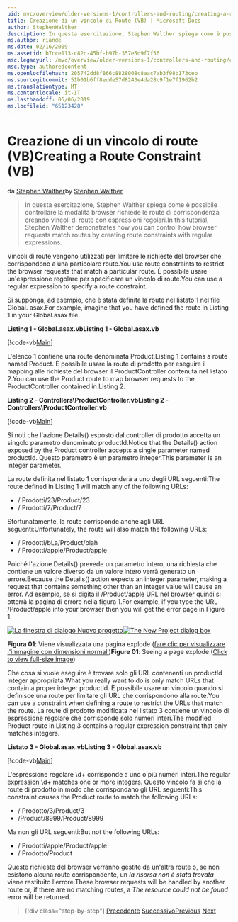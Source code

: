 ```yaml
---
uid: mvc/overview/older-versions-1/controllers-and-routing/creating-a-route-constraint-vb
title: Creazione di un vincolo di Route (VB) | Microsoft Docs
author: StephenWalther
description: In questa esercitazione, Stephen Walther spiega come è possibile controllare la modalità browser richiede le route di corrispondenza creando vincoli di route con espressioni regolari.
ms.author: riande
ms.date: 02/16/2009
ms.assetid: b7cce113-c82c-45bf-b97b-357e5d9f7f56
msc.legacyurl: /mvc/overview/older-versions-1/controllers-and-routing/creating-a-route-constraint-vb
msc.type: authoredcontent
ms.openlocfilehash: 205742dd8f866c8828008c8aac7ab3f98b173ceb
ms.sourcegitcommit: 51b01b6ff8edde57d8243e4da28c9f1e7f1962b2
ms.translationtype: MT
ms.contentlocale: it-IT
ms.lasthandoff: 05/06/2019
ms.locfileid: "65123428"
---
```

# <a name="creating-a-route-constraint-vb"></a><span data-ttu-id="b070f-103">Creazione di un vincolo di route (VB)</span><span class="sxs-lookup"><span data-stu-id="b070f-103">Creating a Route Constraint (VB)</span></span>

<span data-ttu-id="b070f-104">da [Stephen Walther](https://github.com/StephenWalther)</span><span class="sxs-lookup"><span data-stu-id="b070f-104">by [Stephen Walther](https://github.com/StephenWalther)</span></span>

> <span data-ttu-id="b070f-105">In questa esercitazione, Stephen Walther spiega come è possibile controllare la modalità browser richiede le route di corrispondenza creando vincoli di route con espressioni regolari.</span><span class="sxs-lookup"><span data-stu-id="b070f-105">In this tutorial, Stephen Walther demonstrates how you can control how browser requests match routes by creating route constraints with regular expressions.</span></span>

<span data-ttu-id="b070f-106">Vincoli di route vengono utilizzati per limitare le richieste del browser che corrispondono a una particolare route.</span><span class="sxs-lookup"><span data-stu-id="b070f-106">You use route constraints to restrict the browser requests that match a particular route.</span></span> <span data-ttu-id="b070f-107">È possibile usare un'espressione regolare per specificare un vincolo di route.</span><span class="sxs-lookup"><span data-stu-id="b070f-107">You can use a regular expression to specify a route constraint.</span></span>

<span data-ttu-id="b070f-108">Si supponga, ad esempio, che è stata definita la route nel listato 1 nel file Global. asax.</span><span class="sxs-lookup"><span data-stu-id="b070f-108">For example, imagine that you have defined the route in Listing 1 in your Global.asax file.</span></span>

<span data-ttu-id="b070f-109">**Listing 1 - Global.asax.vb**</span><span class="sxs-lookup"><span data-stu-id="b070f-109">**Listing 1 - Global.asax.vb**</span></span>

[!code-vb[Main](creating-a-route-constraint-vb/samples/sample1.vb)]

<span data-ttu-id="b070f-110">L'elenco 1 contiene una route denominata Product.</span><span class="sxs-lookup"><span data-stu-id="b070f-110">Listing 1 contains a route named Product.</span></span> <span data-ttu-id="b070f-111">È possibile usare la route di prodotto per eseguire il mapping alle richieste del browser il ProductController contenuta nel listato 2.</span><span class="sxs-lookup"><span data-stu-id="b070f-111">You can use the Product route to map browser requests to the ProductController contained in Listing 2.</span></span>

<span data-ttu-id="b070f-112">**Listing 2 - Controllers\ProductController.vb**</span><span class="sxs-lookup"><span data-stu-id="b070f-112">**Listing 2 - Controllers\ProductController.vb**</span></span>

[!code-vb[Main](creating-a-route-constraint-vb/samples/sample2.vb)]

<span data-ttu-id="b070f-113">Si noti che l'azione Details() esposto dal controller di prodotto accetta un singolo parametro denominato productId.</span><span class="sxs-lookup"><span data-stu-id="b070f-113">Notice that the Details() action exposed by the Product controller accepts a single parameter named productId.</span></span> <span data-ttu-id="b070f-114">Questo parametro è un parametro integer.</span><span class="sxs-lookup"><span data-stu-id="b070f-114">This parameter is an integer parameter.</span></span>

<span data-ttu-id="b070f-115">La route definita nel listato 1 corrisponderà a uno degli URL seguenti:</span><span class="sxs-lookup"><span data-stu-id="b070f-115">The route defined in Listing 1 will match any of the following URLs:</span></span>

- <span data-ttu-id="b070f-116">/ Prodotti/23</span><span class="sxs-lookup"><span data-stu-id="b070f-116">/Product/23</span></span>
- <span data-ttu-id="b070f-117">/ Prodotti/7</span><span class="sxs-lookup"><span data-stu-id="b070f-117">/Product/7</span></span>

<span data-ttu-id="b070f-118">Sfortunatamente, la route corrisponde anche agli URL seguenti:</span><span class="sxs-lookup"><span data-stu-id="b070f-118">Unfortunately, the route will also match the following URLs:</span></span>

- <span data-ttu-id="b070f-119">/ Prodotti/bLa</span><span class="sxs-lookup"><span data-stu-id="b070f-119">/Product/blah</span></span>
- <span data-ttu-id="b070f-120">/ Prodotti/apple</span><span class="sxs-lookup"><span data-stu-id="b070f-120">/Product/apple</span></span>

<span data-ttu-id="b070f-121">Poiché l'azione Details() prevede un parametro intero, una richiesta che contiene un valore diverso da un valore intero verrà generato un errore.</span><span class="sxs-lookup"><span data-stu-id="b070f-121">Because the Details() action expects an integer parameter, making a request that contains something other than an integer value will cause an error.</span></span> <span data-ttu-id="b070f-122">Ad esempio, se si digita il /Product/apple URL nel browser quindi si otterrà la pagina di errore nella figura 1.</span><span class="sxs-lookup"><span data-stu-id="b070f-122">For example, if you type the URL /Product/apple into your browser then you will get the error page in Figure 1.</span></span>

<span data-ttu-id="b070f-123">[![La finestra di dialogo Nuovo progetto](creating-a-route-constraint-vb/_static/image1.jpg)](creating-a-route-constraint-vb/_static/image1.png)</span><span class="sxs-lookup"><span data-stu-id="b070f-123">[![The New Project dialog box](creating-a-route-constraint-vb/_static/image1.jpg)](creating-a-route-constraint-vb/_static/image1.png)</span></span>

<span data-ttu-id="b070f-124">**Figura 01**: Viene visualizzata una pagina explode ([fare clic per visualizzare l'immagine con dimensioni normali](creating-a-route-constraint-vb/_static/image2.png))</span><span class="sxs-lookup"><span data-stu-id="b070f-124">**Figure 01**: Seeing a page explode ([Click to view full-size image](creating-a-route-constraint-vb/_static/image2.png))</span></span>

<span data-ttu-id="b070f-125">Che cosa si vuole eseguire è trovare solo gli URL contenenti un productId integer appropriata.</span><span class="sxs-lookup"><span data-stu-id="b070f-125">What you really want to do is only match URLs that contain a proper integer productId.</span></span> <span data-ttu-id="b070f-126">È possibile usare un vincolo quando si definisce una route per limitare gli URL che corrispondono alla route.</span><span class="sxs-lookup"><span data-stu-id="b070f-126">You can use a constraint when defining a route to restrict the URLs that match the route.</span></span> <span data-ttu-id="b070f-127">La route di prodotto modificata nel listato 3 contiene un vincolo di espressione regolare che corrisponde solo numeri interi.</span><span class="sxs-lookup"><span data-stu-id="b070f-127">The modified Product route in Listing 3 contains a regular expression constraint that only matches integers.</span></span>

<span data-ttu-id="b070f-128">**Listato 3 - Global.asax.vb**</span><span class="sxs-lookup"><span data-stu-id="b070f-128">**Listing 3 - Global.asax.vb**</span></span>

[!code-vb[Main](creating-a-route-constraint-vb/samples/sample3.vb)]

<span data-ttu-id="b070f-129">L'espressione regolare \d+ corrisponde a uno o più numeri interi.</span><span class="sxs-lookup"><span data-stu-id="b070f-129">The regular expression \d+ matches one or more integers.</span></span> <span data-ttu-id="b070f-130">Questo vincolo fa sì che la route di prodotto in modo che corrispondano gli URL seguenti:</span><span class="sxs-lookup"><span data-stu-id="b070f-130">This constraint causes the Product route to match the following URLs:</span></span>

- <span data-ttu-id="b070f-131">/ Prodotto/3</span><span class="sxs-lookup"><span data-stu-id="b070f-131">/Product/3</span></span>
- <span data-ttu-id="b070f-132">/Product/8999</span><span class="sxs-lookup"><span data-stu-id="b070f-132">/Product/8999</span></span>

<span data-ttu-id="b070f-133">Ma non gli URL seguenti:</span><span class="sxs-lookup"><span data-stu-id="b070f-133">But not the following URLs:</span></span>

- <span data-ttu-id="b070f-134">/ Prodotti/apple</span><span class="sxs-lookup"><span data-stu-id="b070f-134">/Product/apple</span></span>
- <span data-ttu-id="b070f-135">/ Prodotto</span><span class="sxs-lookup"><span data-stu-id="b070f-135">/Product</span></span>

<span data-ttu-id="b070f-136">Queste richieste del browser verranno gestite da un'altra route o, se non esistono alcuna route corrispondente, un *la risorsa non è stata trovata* viene restituito l'errore.</span><span class="sxs-lookup"><span data-stu-id="b070f-136">These browser requests will be handled by another route or, if there are no matching routes, a *The resource could not be found* error will be returned.</span></span>

> [!div class="step-by-step"]
> <span data-ttu-id="b070f-137">[Precedente](creating-custom-routes-vb.md)
> [Successivo](creating-a-custom-route-constraint-vb.md)</span><span class="sxs-lookup"><span data-stu-id="b070f-137">[Previous](creating-custom-routes-vb.md)
[Next](creating-a-custom-route-constraint-vb.md)</span></span>
